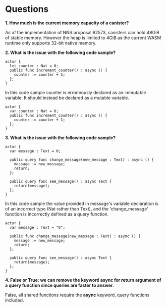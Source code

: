 # Questions
**1. How much is the current memory capacity of a canister?**

As of the implementation of NNS proposal 92573, canisters can hold 48GiB of stable memory. However the heap is limited to 4GiB as the current WASM runtime only supports 32-bit native memory.

**2. What is the issue with the following code sample?**
```
actor {
  let counter : Nat = 0;
  public func increment_counter() : async () {
    counter := counter + 1;
  };
}
```
In this code sample counter is erroneously declared as an immutable variable. It should instead be declared as a mutable variable.
```
actor {
  var counter : Nat = 0;
  public func increment_counter() : async () {
    counter := counter + 1;
  };
}
```
**3. What is the issue with the following code sample?**
```
actor {
  var message : Text = 0;

  public query func change_message(new_message : Text) : async () {
    message := new_message;
    return;
  };
  
  public query func see_message() : async Text {
    return(message);
  };
}
```
In this code sample the value provided in message's variable declaration is of an incorrect type (Nat rather than Text), and the 'change_message' function is incorrectly defined as a query function.
```
actor {
  var message : Text = "0";

  public func change_message(new_message : Text) : async () {
    message := new_message;
    return;
  };
  
  public query func see_message() : async Text {
    return(message);
  };
}
```

**4.  False or True: we can remove the keyword **async** for return argument of a query function since queries are faster to answer.**

False, all shared functions require the **async** keyword, query functions included. 

